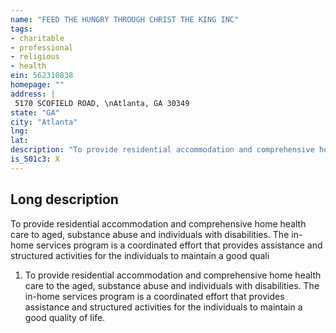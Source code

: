 ```yaml
---
name: "FEED THE HUNGRY THROUGH CHRIST THE KING INC"
tags:
- charitable
- professional
- religious
- health
ein: 562310838
homepage: ""
address: |
 5170 SCOFIELD ROAD, \nAtlanta, GA 30349
state: "GA"
city: "Atlanta"
lng: 
lat: 
description: "To provide residential accommodation and comprehensive home health care to aged, substance abuse and individuals with disabilities. The in-home services program is a coordinated effort that provides assistance and structured activities for the individuals to maintain a good quali"
is_501c3: X
---
```


## Long description

To provide residential accommodation and comprehensive home health care to aged, substance abuse and individuals with disabilities. The in-home services program is a coordinated effort that provides assistance and structured activities for the individuals to maintain a good quali
  
  1. To provide residential accommodation and comprehensive home health care to the aged, substance abuse and individuals with disabilities. The in-home services program is a coordinated effort that provides assistance and structured activities for the individuals to maintain a good quality of life. 
